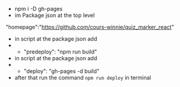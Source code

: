 - npm i -D gh-pages
- im Package json at the top level

"homepage":"https://github.com/cours-winnie/quiz_marker_react"

- in script at the package json add
-  - "predeploy": "npm run build"
- in script at the package json add
-  -   "deploy": "gh-pages -d build"
-  after that run the command `npm run deploy` in terminal

